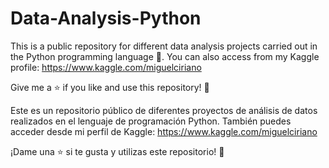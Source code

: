 # Data-Analysis-Python

This is a public repository for different data analysis projects carried out in the Python programming language 🐍.
You can also access from my Kaggle profile: https://www.kaggle.com/miguelciriano

Give me a ⭐️ if you like and use this repository! 👏

Este es un repositorio público de diferentes proyectos de análisis de datos realizados en el lenguaje de programación Python.
También puedes acceder desde mi perfil de Kaggle: https://www.kaggle.com/miguelciriano

¡Dame una ⭐️ si te gusta y utilizas este repositorio! 👏
